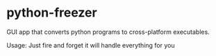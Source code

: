 # python-freezer
GUI app that converts python programs to cross-platform executables.


Usage: Just fire and forget it will handle everything for you
